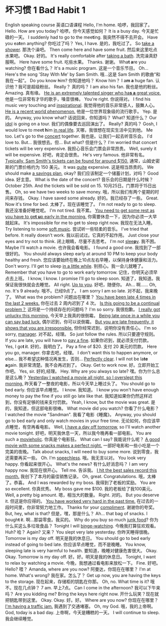 # 坏习惯 1 Bad Habit 1

English speaking course
英语口语课程
Hello, I'm home.
哈啰，我回家了。
Hello. How are you today?
哈啰。你今天感觉如何？
It is a busy day.
今天是忙碌的一天。
I suddenly had to go to the mee**t**ing.
我突然不得不去开会。
Have you ea**t**en anything?
你吃过了吗？
Yes, I have.
是的，我吃过了。
So <u>take a shower</u>.
那洗个澡吧。
Then come here and have some fruit.
然后来这里吃点水果吧。
Okay.
好的。
It's really comfortable after <u>taking a bath</u>.
洗完澡真舒服啊。
Here have some fruit.
吃些水果。
Thanks.
谢谢。
Wha**t a**re you watching?
你在看什么？
It's a music program.
这是一个音乐节目。
Oh... Here's the song 'Stay With Me' by Sam Smith.
哦...这是 Sam Smith 的歌曲“和我在一起”。
Do you know ~~h~~im?
你知道他吗？
Know him？ I a**m a** huge fan.
认识他？我可是超级粉丝。
Really？
真的吗？
I am also his fan.
我也是他的粉丝。
Amazing.
真有缘。
<u>He is an extremely talented singer who ha**s a** great voice.</u>
他是一位非常有才华的歌手，嗓音很棒。
You're right.
你说得对。
I find his music very touching and <u>inspirational</u>.
我觉得他的音乐非常感人，鼓舞人心。
<u>He is a recent world phenomenon.</u>
他是一位世界现象级的流行歌手。
Yep.
是的。
Anyway, you know what?
话说回来，你知道吗？
What?
知道什么？
Our <u>idol</u> is going on a tour.
我们的偶像要去巡回演出了。
Really?
真的吗？
Gosh, I would love to mee**t h**im <u>in real life</u>.
天哪，我很想在现实生活中见到他。
Me too. Let's go to the <u>concert</u> together.
我也是。让我们一起去听音乐会。
I'd love to. But...
我很想去。但...
But what?
但是什么？
I'm worried that concert tickets will be very expensive.
我担心音乐会门票会非常昂贵。
Well, surely it will be expensive.
好吧，肯定会很贵。
He's very famous.
他非常有名。
<u>Typically, Sam Smith's tickets can be found for around $150.</u>
通常，山姆史密斯的门票价格约为 150 美元。
It was <u>quite</u> expensive.
这是相当昂贵的。
We should make <u>a savings plan</u>, okay?
我们应该制定一个储蓄计划，对吗？
Good idea.
好主意。
What is the date of the concert?
音乐会的日期是什么时候？
October 25th. And the tickets will be sold on 15.
10月25日。门票将于15日出售。
Oh, so we have two weeks to save money.
哦，所以我们有两个星期的时间来存钱。
Okay. I have saved some already.
好的。我已经存了一些。
Great. Now it's time for bed.
太棒了。现在该睡觉了。
I'm not ready to go to sleep.
我还没准备好睡觉呢。
I'm not tired.
我不累。
<u>You need to get some rest as you have to ge**t u**p early in the morning.</u>
你需要休息一下，因为你必须一大早就起床。
It's impossible for me to ge~~t~~ to sleep right now.
我现在无法入睡。
Try listening to some <u>soft music</u>.
尝试听一些轻柔的音乐。
I've tried that before. It really doesn't work.
我以前试过。它真的不起作用。
Just close your eyes and try not to think.
闭上眼睛，尽量不去思考。
I'm not <u>slee**p**y</u>.
我不困。
Maybe I'll watch a movie.
也许我会看电影。
I found a good one.
我找到了一部很好的。
You should always sleep early at around 10 PM to keep your body healthy and fresh.
您应该要始终在晚上10点左右早睡，以保持身体健康和活力。
Don't worry. I'll get to sleep <u>in a little while</u>.
别担心。我一会儿就睡了。
Remember that you have to go to work early tomorrow.
记住，你明天必须早点去上班。
I know, I know. I promise I'll go to sleep soon.
知道了，我知道。我保证我很快就会去睡觉。
All right. <u>Up to you</u>.
好吧，随便你。
Ah...
啊......
Oh, no. It's 9 already.
哦不。已经9点了。
I am sorry I am so late.
对不起，我来晚了。
What was the problem?
问题出在哪里？
<u>You have been late 4 times in the last 2 weeks.</u>
你在过去 2 周内迟到了 4 次。
<u>Is this going to be a continual problem？</u>
这将是一个持续存在的问题吗？
I'm so sorry.
我很抱歉。
<u>I really got unlucky this morning.</u>
今天早上我真的很倒霉。
<u>Being late once in a while you can say bad luck.</u>
偶尔迟到，你可以说倒霉。
<u>But you are late frequently, it shows that you are irresponsible.</u>
但你经常迟到，说明你没有责任心。
I'm so sorry, <u>manager</u>.
对不起，经理。
So just follow the rules.
所以只要遵守规则。
If you are late, you will have to <u>pay a fine</u>.
如果你迟到，就必须支付罚款。
Yes, I go**t i**t.
好的，我明白了。
Pay a fine of $20.
支付 20 美元的罚款。
Here you go, manager.
你拿去吧，经理。
I don't want this to happen anymore, or else...
我不希望这种情况再发生，否则...
<u>Perfectly clear</u>. I will not be la**te a**gain.
我非常清楚。我不会再迟到了。
Okay. Get to work now.
好。立即开始工作吧。
Yes, sir.
好的,经理。
Hey. Why are you always so late?
嘿。你为什么总是这么晚？
<u>Yesterday I watched a movie all night, so I overslept this morning.</u>
昨天看了一整夜的电影，所以今天早上睡过头了。
You should go to bed early.
你应该早点睡觉。
I know.
我知道。
I know you won't have enough money to pay the fine if you still go late like that.
我知道如果你仍然这样迟到，你没有足够的钱来支付罚款。
Yeah, I know, but the movie was great.
是的，我知道，但这部电影很棒。
What movie did you watch?
你看了什么电影？
I watched the movie "Sandman".
我看了电影《睡魔》。
Anyway, you should go to bed early and only watch movies in your free time.
无论如何，你应该早点睡觉，有空再看电影。
Well, <u>I have a day off tomorrow</u>, so I'll watch another movie tonight.
好吧，明天我休息一天，所以我今晚再看一部电影。
You are such a <u>movieholic</u>.
你真是个电影狂。
What can I say?
我能说什么呢？
<u>A good movie with some snacks makes a perfect night.</u>
一部好电影和一些小吃是一个完美的夜晚。
Talk about snacks, I will need to buy some more.
说到零食，我还需要再买一些。
Oh. I'm <u>speechless</u>.
哦。我无言以对。
You look very happy.
你看起来很开心。
What's the news?
有什么好消息吗？
I am very happy now.
我现在很开心。
Tell me.
告诉我。
<u>I hit the best sales record this month.</u>
我创下了本月的最佳销售记录。
Oh, great. Congratulations.
哦，太棒了。恭喜。
And I was rewarded by my boss.
我得到了老板的奖励。
You are so excellent.
你真优秀。
My boss gave me $100.
我的老板给了我100美元。
Well, a pretty big amount.
嗯，相当大的数量。
Right.
对的。
But you deserve it.
但这是你应得的。
<u>You have worked very hard in the past time.</u>
在过去的一段时间里，你非常努力地工作。
Thanks for your <u>compliment</u>.
谢谢你的夸奖。
But, hey, what is that?
但是，嘿，那是什么？
Ah... that bag of snacks. I bough**t i**t.
啊...那袋零食。我买的。
Why do you buy so much <u>junk food</u>?
你为什么买这么多垃圾食品？
Tonight I will <u>binge-watching</u>.
今晚我打算狂欢观看。
Huh?
哈？
Again?
又来？
You slept very late yesterday.
你昨天睡得很晚。
Tomorrow is my day off.
明天是我的休息日。
You should go to bed early instead of going to bed late.
你应该早点睡觉，而不是晚睡。
You know, sleeping late is very harmful to health.
要知道，晚睡对健康危害很大。
Okay. Okay. Tomorrow is my day off.
好。好。明天是我的休息日。
Tonight, I want to relax by watching a movie.
今晚，我想通过看电影来放松一下。
Fine.
好吧。
Hello?
喂？
Amanda, where are you now?
阿曼达，你现在在哪里？
I'm at home. What's wrong?
我在家。怎么了？
Get up now, you are having the keys to the storage.
现在起来，存储柜的钥匙在你那。
Oh, no. What time is it?
哦不。现在几点钟？
7 am.
早上7点。
Can I come in the afternoon?
我可以下午来吗？
Are you kidding me? Bring the keys here right now.
开什么玩笑？现在就把钥匙带到这里。
Okay. Okay.
好。好。
Where are you now?
你现在在哪里？
<u>I'm having a traffic jam.</u>
我遇到了交通堵塞。
Oh, my God.
哦，我的上帝啊。
God, today is a bad day.
上帝啊，今天是糟糕的一天。
I will continue to sleep.
我会继续睡觉。